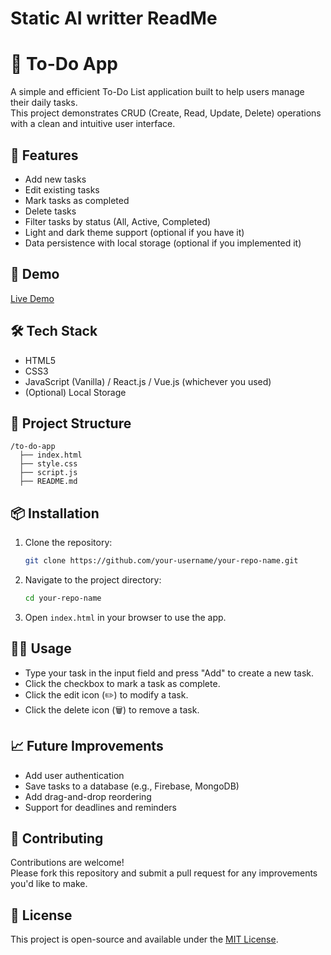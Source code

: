 # Static AI writter ReadMe

# 📝 To-Do App

A simple and efficient To-Do List application built to help users manage their daily tasks.  
This project demonstrates CRUD (Create, Read, Update, Delete) operations with a clean and intuitive user interface.

## 🚀 Features

- Add new tasks
- Edit existing tasks
- Mark tasks as completed
- Delete tasks
- Filter tasks by status (All, Active, Completed)
- Light and dark theme support (optional if you have it)
- Data persistence with local storage (optional if you implemented it)

## 📸 Demo

[Live Demo](#) <!-- (Put your deployment link here if hosted) -->

## 🛠️ Tech Stack

- HTML5
- CSS3
- JavaScript (Vanilla) / React.js / Vue.js (whichever you used)
- (Optional) Local Storage

## 📂 Project Structure

```
/to-do-app
  ├── index.html
  ├── style.css
  ├── script.js
  ├── README.md
```

## 📦 Installation

1. Clone the repository:
   ```bash
   git clone https://github.com/your-username/your-repo-name.git
   ```
2. Navigate to the project directory:
   ```bash
   cd your-repo-name
   ```
3. Open `index.html` in your browser to use the app.

## 🧑‍💻 Usage

- Type your task in the input field and press "Add" to create a new task.
- Click the checkbox to mark a task as complete.
- Click the edit icon (✏️) to modify a task.
- Click the delete icon (🗑️) to remove a task.

## 📈 Future Improvements

- Add user authentication
- Save tasks to a database (e.g., Firebase, MongoDB)
- Add drag-and-drop reordering
- Support for deadlines and reminders

## 🤝 Contributing

Contributions are welcome!  
Please fork this repository and submit a pull request for any improvements you'd like to make.

## 📄 License

This project is open-source and available under the [MIT License](LICENSE).
